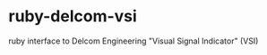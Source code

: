 ruby-delcom-vsi
===============

ruby interface to Delcom Engineering "Visual Signal Indicator" (VSI)

